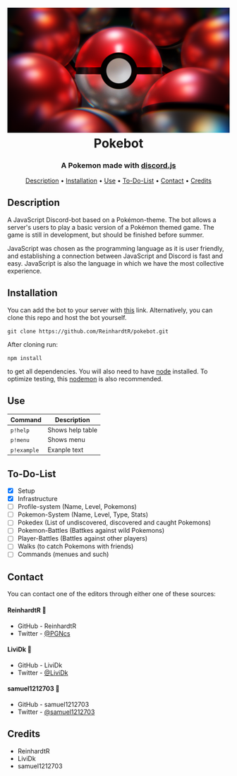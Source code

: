 <h1 align="center">
  <br>
  <a href="https://github.com/ReinhardtR/pokebot"><img src="./PokeballsRender2.png"></a>
  <br>
    Pokebot
  <br>
</h1>

<h3 align=center>A Pokemon made with <a href=https://github.com/discordjs/discord.js>discord.js</a></h3>

<p align="center">
  <a href="#description">Description</a> •
  <a href="#installation">Installation</a> •
  <a href="#use">Use</a> •
  <a href="#toDoList">To-Do-List</a> •
  <a href="#contact">Contact</a> •
  <a href="#credits">Credits</a>
</p>

## Description
A JavaScript Discord-bot based on a Pokémon-theme. The bot allows a server's users to play a basic version of a Pokémon themed game. The game is still in development, but should be finished before summer. 

JavaScript was chosen as the programming language as it is user friendly, and establishing a connection between JavaScript and Discord is fast and easy. JavaScript is also the language in which we have the most collective experience.

## Installation
You can add the bot to your server with [this](https://discord.com/api/oauth2/authorize?client_id=820940340239794176&permissions=0&scope=bot) link. Alternatively, you can clone this repo and host the bot yourself.
```
git clone https://github.com/ReinhardtR/pokebot.git
```
After cloning run:
```
npm install
```
to get all dependencies. You will also need to have [node](https://nodejs.org/en/) installed. To optimize testing, this [nodemon](https://www.npmjs.com/package/nodemon) is also recommended.

## Use
| Command | Description |
| --- | --- |
| `p!help` | Shows help table |
| `p!menu` | Shows menu |
| `p!example` | Exanple text |

## To-Do-List
- [x] Setup
- [x] Infrastructure
- [ ] Profile-system (Name, Level, Pokemons)
- [ ] Pokemon-System (Name, Level, Type, Stats)
- [ ] Pokedex (List of undiscovered, discovered and caught Pokemons)
- [ ] Pokemon-Battles (Battkes against wild Pokemons)
- [ ] Player-Battles (Battles against other players)
- [ ] Walks (to catch Pokemons with friends)
- [ ] Commands (menues and such)

## Contact
You can contact one of the editors through either one of these sources:
#### ReinhardtR 🐧
* GitHub - ReinhardtR
* Twitter - [@PGNcs](https://twitter.com/PGNcs)
#### LiviDk 🐶
* GitHub - LiviDk 
* Twitter - [@LiviDk](https://twitter.com/LiviDk)
#### samuel1212703 🐒
* GitHub - samuel1212703
* Twitter - [@samuel1212703](https://twitter.com/samuel1212703)

## Credits
* ReinhardtR
* LiviDk
* samuel1212703
